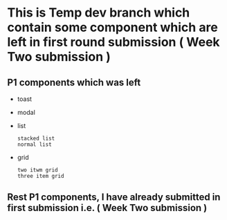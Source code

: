 # This is Temp dev branch which contain some component which are left in first round submission ( Week Two submission )

## P1 components which was  left 
- toast 
- modal
- list 

      stacked list 
      normal list
      
- grid

      two itwm grid
      three item grid
      
      
      
      
 ## Rest P1 components, I have already submitted in first submission i.e. ( Week Two submission )
